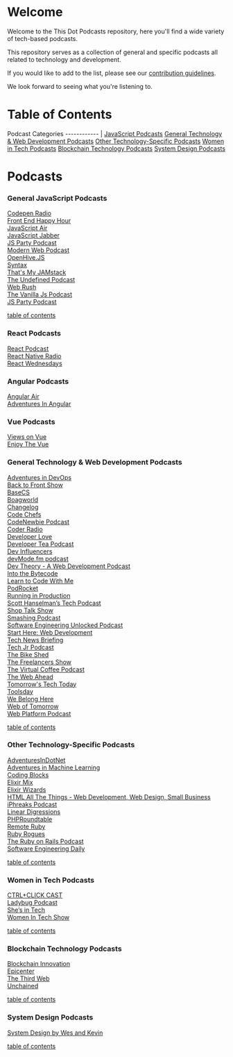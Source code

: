 # Welcome

Welcome to the This Dot Podcasts repository, here you'll find a wide variety of tech-based podcasts.

This repository serves as a collection of general and specific podcasts all related to technology and development.

If you would like to add to the list, please see our [contribution guidelines](./CONTRIBUTING.md).

We look forward to seeing what you're listening to.

<a name="toc"></a>

# Table of Contents

Podcast Categories
------------ |
[JavaScript Podcasts](#JavaScript-Podcasts)
[General Technology & Web Development Podcasts](#General-Technology)
[Other Technology-Specific Podcasts](#other-technology)
[Women in Tech Podcasts](#women-in-tech)
[Blockchain Technology Podcasts](#Blockchain)
[System Design Podcasts](#SystemDesign)

# Podcasts

### General JavaScript Podcasts

[Codepen Radio](https://blog.codepen.io/radio/)<br>
[Front End Happy Hour](https://www.frontendhappyhour.com/)<br>
[JavaScript Air](https://javascriptair.com/)<br>
[JavaScript Jabber](https://twitter.com/JSJabber)<br>
[JS Party Podcast](https://twitter.com/JSPartyFM)<br>
[Modern Web Podcast](https://twitter.com/moderndotweb)<br>
[OpenHive.JS](https://anchor.fm/openhivejs)<br>
[Syntax](https://twitter.com/syntaxfm)<br>
[That's My JAMstack](https://thatsmyjamstack.com/)<br>
[The Undefined Podcast](https://twitter.com/theundefinedio?lang=en)<br>
[Web Rush](https://twitter.com/web_rush)<br>
[The Vanilla Js Podcast ](https://vanillajspodcast.com/)<br>
[JS Party Podcast](https://changelog.com/jsparty)<br>

[table of contents](#toc)

### React Podcasts

[React Podcast](https://reactpodcast.simplecast.com/)<br>
[React Native Radio](https://reactnativeradio.com/)<br>
[React Wednesdays](https://www.telerik.com/react-wednesdays)<br>

### Angular Podcasts

[Angular Air](https://twitter.com/angularair?lang=en)<br>
[Adventures In Angular](https://twitter.com/angularpodcast)<br>

### Vue Podcasts

[Views on Vue](https://twitter.com/viewsonvue)<br>
[Enjoy The Vue](https://enjoythevue.io/)<br>

### General Technology & Web Development Podcasts

[Adventures in DevOps](https://twitter.com/DevOpsPodcast)<br>
[Back to Front Show](https://twitter.com/backtofrontshow)<br>
[BaseCS](https://www.codenewbie.org/basecs)<br>
[Boagworld](https://boagworld.com/)<br>
[Changelog](https://twitter.com/changelog)<br>
[Code Chefs](https://twitter.com/codechefsdev)<br>
[CodeNewbie Podcast](https://www.codenewbie.org/podcast)<br>
[Coder Radio](https://twitter.com/CoderRadioShow)<br>
[Developer Love](https://podcasts.apple.com/us/podcast/developer-love/id1524102185)<br>
[Developer Tea Podcast](https://twitter.com/DeveloperTea) <br>
[Dev Influencers](https://devchat.tv/show/dev-influencers/)<br>
[devMode.fm podcast](https://twitter.com/devmodefm)<br>
[Dev Theory - A Web Development Podcast](https://www.audible.com/pd/Podcast/B08JJLK1NL)<br>
[Into the Bytecode](https://share.transistor.fm/s/0f9aa81e)<br>
[Learn to Code With Me](https://learntocodewith.me/)<br>
[PodRocket](https://podrocket.logrocket.com/)<br>
[Running in Production](https://runninginproduction.com/podcast/)<br>
[Scott Hanselman’s Tech Podcast](https://twitter.com/hanselminutes?lang=en)<br>
[Shop Talk Show](https://shoptalkshow.com/)<br>
[Smashing Podcast](https://twitter.com/smashingmag)<br>
[Software Engineering Unlocked Podcast](https://twitter.com/se_unlocked)<br>
[Start Here: Web Development](https://podcasts.apple.com/us/podcast/start-here-web-development/id898026456)<br>
[Tech News Briefing](https://www.wsj.com/podcasts/tech-news-briefing/youve-got-apple-questions-weve-got-answers/bc9a5d51-6d60-4167-91f7-ddc37a43bb61)<br>
[Tech Jr Podcast](https://techjr.dev/)</br>
[The Bike Shed](https://twitter.com/_bikeshed)<br>
[The Freelancers Show](https://twitter.com/freelancershow)<br>
[The Virtual Coffee Podcast](https://virtualcoffee.io/podcast/)<br>
[The Web Ahead](https://twitter.com/thewebahead)<br>
[Tomorrow's Tech Today](https://podcasts.apple.com/gb/podcast/tomorrows-tech-today/id1562152429)<br>
[Toolsday](https://twitter.com/toolsday?lang=en)<br>
[We Belong Here](https://webelongpodcast.com/)<br>
[Web of Tomorrow](https://twitter.com/weboftomorrowfm)<br>
[Web Platform Podcast](https://twitter.com/intent/user?screen_name=TheWebPlatform)<br>

[table of contents](#toc)

### Other Technology-Specific Podcasts

[AdventuresInDotNet](https://twitter.com/dotNET_Podcast)<br>
[Adventures in Machine Learning](https://twitter.com/podcast_ml)<br>
[Coding Blocks](https://www.codingblocks.net/)<br>
[Elixir Mix](https://twitter.com/elixir_mix)<br>
[Elixir Wizards](https://smartlogic.io/podcast/elixir-wizards/)<br>
[HTML All The Things - Web Development, Web Design, Small Business](https://podcasts.apple.com/us/podcast/html-all-the-things-web-development-web-design-small/id1412209136)<br>
[iPhreaks Podcast](https://twitter.com/iphreaks)<br>
[Linear Digressions](http://lineardigressions.com/)<br>
[PHPRoundtable](https://twitter.com/PHPRoundtable)<br>
[Remote Ruby](https://remoteruby.transistor.fm/episodes)<br>
[Ruby Rogues](https://twitter.com/rubyrogues)<br>
[The Ruby on Rails Podcast](https://podcasts.apple.com/us/podcast/the-ruby-on-rails-podcast/id840890158)<br>
[Software Engineering Daily](https://softwareengineeringdaily.com/category/all-episodes/exclusive-content/Podcast/)<br>

[table of contents](#toc)

### Women in Tech Podcasts

[CTRL+CLICK CAST](https://twitter.com/ctrlclickcast)<br>
[Ladybug Podcast](https://twitter.com/LadybugPodcast)<br>
[She’s in Tech](https://devchat.tv/podcasts/shes-in-tech/)<br>
[Women In Tech Show ](https://thewomenintechshow.com/)<br>

[table of contents](#toc)

### Blockchain Technology Podcasts

[Blockchain Innovation](https://itunes.apple.com/us/podcast/blockchain-innovation-interviewing-brightest-minds/id1238906492?mt=2)<br>
[Epicenter](https://epicenter.tv/episodes/)<br>
[The Third Web](https://itunes.apple.com/us/podcast/the-third-web/id899090462?mt=2)<br>
[Unchained](https://itunes.apple.com/us/podcast/id1123922160)<br>

[table of contents](#toc)

### System Design Podcasts

[System Design by Wes and Kevin](https://www.listennotes.com/podcasts/system-design-wes-and-kevin-6kzm2V0Q9dn)<br>

[table of contents](#toc)

